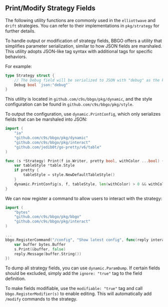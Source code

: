 ## Print/Modify Strategy Fields

The following utility functions are commonly used in the `elliottwave` and `drift` strategies. You can refer to their implementations in `pkg/strategy` for further details.

To handle output or modification of strategy fields, BBGO offers a utility that simplifies parameter serialization, similar to how JSON fields are marshaled. This utility adopts JSON-like tag syntax with additional tags for specific behaviors.

For example:

```go
type Strategy struct {
    // The Debug field will be serialized to JSON with "debug" as the key.
    Debug bool `json:"debug"`
}
```

This utility is located in `github.com/c9s/bbgo/pkg/dynamic`, and the style configuration can be found in `github.com/c9s/bbgo/pkg/style`.

To output the configuration, use `dynamic.PrintConfig`, which only serializes fields that can be marshaled into JSON:

```go
import (
    "io"
    "github.com/c9s/bbgo/pkg/dynamic"
    "github.com/c9s/bbgo/pkg/interact"
    "github.com/jedib0t/go-pretty/v6/table"
)

func (s *Strategy) Print(f io.Writer, pretty bool, withColor ...bool) {
    var tableStyle *table.Style
    if pretty {
        tableStyle = style.NewDefaultTableStyle()
    }
    dynamic.PrintConfig(s, f, tableStyle, len(withColor) > 0 && withColor[0], dynamic.DefaultWhiteList()...)
}
```

We can now register a command to allow users to interact with the strategy:

```go
import (
    "bytes"
    "github.com/c9s/bbgo/pkg/bbgo"
    "github.com/c9s/bbgo/pkg/interact"
)

...
bbgo.RegisterCommand("/config", "Show latest config", func(reply interact.Reply) {
    var buffer bytes.Buffer
    s.Print(&buffer, false)
    reply.Message(buffer.String())
})
```

To dump all strategy fields, you can use `dynamic.ParamDump`. If certain fields should be excluded, simply add the `ignore: "true"` tag to the field definition.

To make fields modifiable, use the `modifiable: "true"` tag and call `bbgo.RegisterModifier(s)` to enable editing. This will automatically add `/modify` commands to the strategy.
